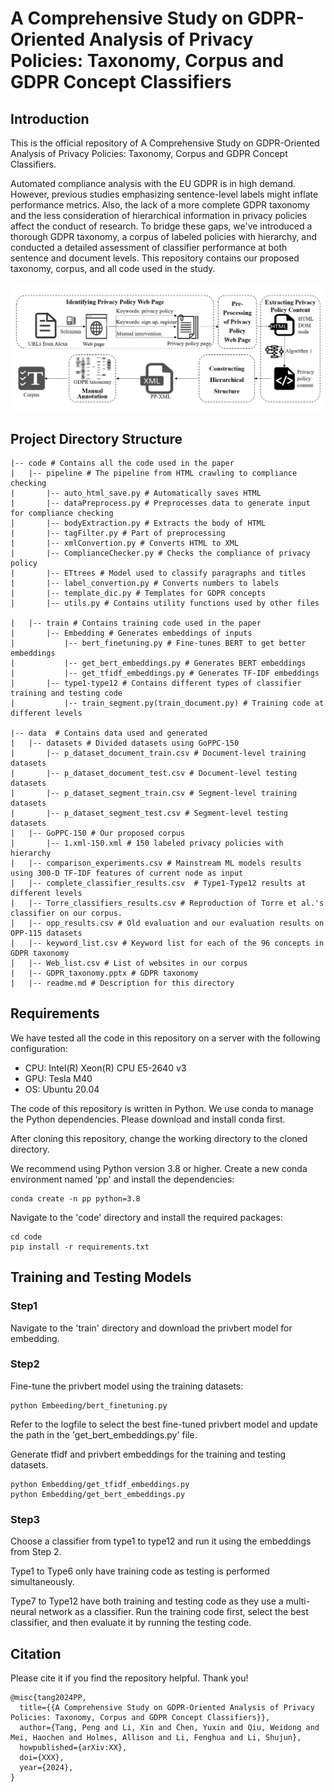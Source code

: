 # A Comprehensive Study on GDPR-Oriented Analysis of Privacy Policies: Taxonomy, Corpus and GDPR Concept Classifiers


## Introduction

This is the official repository of A Comprehensive Study on GDPR-Oriented
Analysis of Privacy Policies: Taxonomy, Corpus
and GDPR Concept Classifiers.

Automated compliance analysis with the EU GDPR is in high demand. However, previous studies emphasizing sentence-level labels might inflate performance metrics. Also, the lack of a more complete GDPR taxonomy and the
less consideration of hierarchical information in privacy policies affect the conduct of research. To bridge these gaps, we've introduced a thorough GDPR taxonomy, a corpus of labeled policies with hierarchy, and conducted a detailed assessment of classifier performance at both sentence and document levels. This repository contains our proposed taxonomy, corpus, and all code used in the study.

![figure1](assets/Architecture_GoHPPC.png)

## Project Directory Structure
```shell
|-- code # Contains all the code used in the paper
|   |-- pipeline # The pipeline from HTML crawling to compliance checking
|       |-- auto_html_save.py # Automatically saves HTML
|       |-- dataPreprocess.py # Preprocesses data to generate input for compliance checking
|       |-- bodyExtraction.py # Extracts the body of HTML
|       |-- tagFilter.py # Part of preprocessing 
|       |-- xmlConvertion.py # Converts HTML to XML
|       |-- ComplianceChecker.py # Checks the compliance of privacy policy
|       |-- ETtrees # Model used to classify paragraphs and titles
|       |-- label_convertion.py # Converts numbers to labels
|       |-- template_dic.py # Templates for GDPR concepts
|       |-- utils.py # Contains utility functions used by other files

|   |-- train # Contains training code used in the paper
|       |-- Embedding # Generates embeddings of inputs
|           |-- bert_finetuning.py # Fine-tunes BERT to get better embeddings
|           |-- get_bert_embeddings.py # Generates BERT embeddings
|           |-- get_tfidf_embeddings.py # Generates TF-IDF embeddings
|       |-- type1-type12 # Contains different types of classifier training and testing code
|           |-- train_segment.py(train_document.py) # Training code at different levels

|-- data  # Contains data used and generated
|   |-- datasets # Divided datasets using GoPPC-150
|       |-- p_dataset_document_train.csv # Document-level training datasets
|       |-- p_dataset_document_test.csv # Document-level testing datasets
|       |-- p_dataset_segment_train.csv # Segment-level training datasets
|       |-- p_dataset_segment_test.csv # Segment-level testing datasets
|   |-- GoPPC-150 # Our proposed corpus
|       |-- 1.xml-150.xml # 150 labeled privacy policies with hierarchy 
|   |-- comparison_experiments.csv # Mainstream ML models results using 300-D TF-IDF features of current node as input
|   |-- complete_classifier_results.csv  # Type1-Type12 results at different levels
|   |-- Torre_classifiers_results.csv # Reproduction of Torre et al.'s classifier on our corpus.
|   |-- opp_results.csv # Old evaluation and our evaluation results on OPP-115 datasets
|   |-- keyword_list.csv # Keyword list for each of the 96 concepts in GDPR taxonomy
|   |-- Web_list.csv # List of websites in our corpus
|   |-- GDPR_taxonomy.pptx # GDPR taxonomy
|   |-- readme.md # Description for this directory
```

## Requirements

We have tested all the code in this repository on a server with the following configuration:
- CPU: Intel(R) Xeon(R) CPU E5-2640 v3
- GPU: Tesla M40
- OS: Ubuntu 20.04

The code of this repository is written in Python. We use conda to manage the Python dependencies. Please download and install conda first.

After cloning this repository, change the working directory to the cloned directory.

We recommend using Python version 3.8 or higher. Create a new conda environment named 'pp' and install the dependencies:

```
conda create -n pp python=3.8
```

Navigate to the 'code' directory and install the required packages:

```
cd code
pip install -r requirements.txt
```

## Training and Testing Models

###  Step1
Navigate to the 'train' directory and download the privbert model for embedding.

### Step2

Fine-tune the privbert model using the training datasets:

```
python Embeeding/bert_finetuning.py
```

Refer to the logfile to select the best fine-tuned privbert model and update the path in the 'get_bert_embeddings.py' file.

Generate tfidf and privbert embeddings for the training and testing datasets.

```
python Embedding/get_tfidf_embeddings.py
python Embedding/get_bert_embeddings.py
```

### Step3
Choose a classifier from type1 to type12 and run it using the embeddings from Step 2.

Type1 to Type6 only have training code as testing is performed simultaneously.

Type7 to Type12 have both training and testing code as they use a multi-neural network as a classifier. Run the training code first, select the best classifier, and then evaluate it by running the testing code.

## Citation

Please cite it if you find the repository helpful. Thank you!

```
@misc{tang2024PP,
  title={{A Comprehensive Study on GDPR-Oriented Analysis of Privacy Policies: Taxonomy, Corpus and GDPR Concept Classifiers}},
  author={Tang, Peng and Li, Xin and Chen, Yuxin and Qiu, Weidong and Mei, Haochen and Holmes, Allison and Li, Fenghua and Li, Shujun},
  howpublished={arXiv:XX},
  doi={XXX},
  year={2024},
}
```
